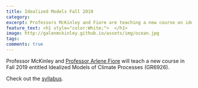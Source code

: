 ```yaml
---
title: Idealized Models Fall 2019
category: 
excerpt: Professors McKinley and Fiore are teaching a new course on idealized models in Fall 2019
feature_text: <h1 style="color:White;">  </h1>
image: http://galenmckinley.github.io/assets/img/ocean.jpg
tags: 
comments: true
---
```


Professor McKinley and [Professor Arlene Fiore](https://www.ldeo.columbia.edu/~amfiore/) will teach a new course in Fall 2019 entitled Idealized Models of Climate Processes (GR6926). 

Check out the [syllabus]({{site.baseurl}}/assets/doc/Syllabus_EESC6926_IdealizedModels_3Sept2016.pdf).


